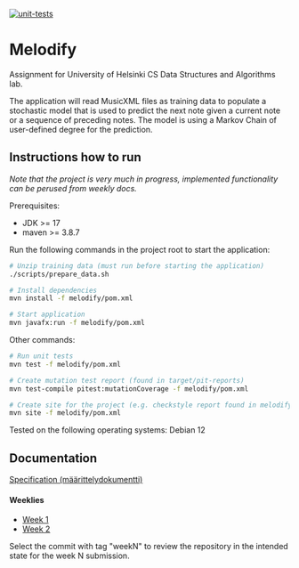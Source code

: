 [![unit-tests](https://github.com/JHNUL/TiraLabra2023/actions/workflows/run_unit_tests.yaml/badge.svg)](https://github.com/JHNUL/TiraLabra2023/actions/workflows/run_unit_tests.yaml)

# Melodify

Assignment for University of Helsinki CS Data Structures and Algorithms lab.

The application will read MusicXML files as training data to populate a stochastic model that is used to predict the next note given a current note or a sequence of preceding notes. The model is using a Markov Chain of user-defined degree for the prediction.

## Instructions how to run

_Note that the project is very much in progress, implemented functionality can be perused from weekly docs._

Prerequisites:
- JDK >= 17
- maven >= 3.8.7


Run the following commands in the project root to start the application:
```sh
# Unzip training data (must run before starting the application)
./scripts/prepare_data.sh

# Install dependencies
mvn install -f melodify/pom.xml

# Start application
mvn javafx:run -f melodify/pom.xml
```

Other commands:
```sh
# Run unit tests
mvn test -f melodify/pom.xml

# Create mutation test report (found in target/pit-reports)
mvn test-compile pitest:mutationCoverage -f melodify/pom.xml

# Create site for the project (e.g. checkstyle report found in melodify/target/site folder)
mvn site -f melodify/pom.xml
```

Tested on the following operating systems: Debian 12

## Documentation

[Specification (määrittelydokumentti)](/docs/specifications.md)

#### Weeklies

- [Week 1](/docs/weeklies/week1.md)
- [Week 2](/docs/weeklies/week2.md)

Select the commit with tag "weekN" to review the repository in the intended state for the week N submission.
